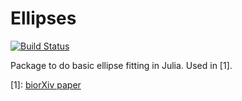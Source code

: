 # Ellipses

[![Build Status](https://github.com/iabraham/Ellipses.jl/actions/workflows/CI.yml/badge.svg?branch=main)](https://github.com/iabraham/Ellipses.jl/actions/workflows/CI.yml?query=branch%3Amain)

Package to do basic ellipse fitting in Julia. Used in [1]. 


[1]: [biorXiv paper](https://doi.org/10.1101/2021.05.16.444387)

